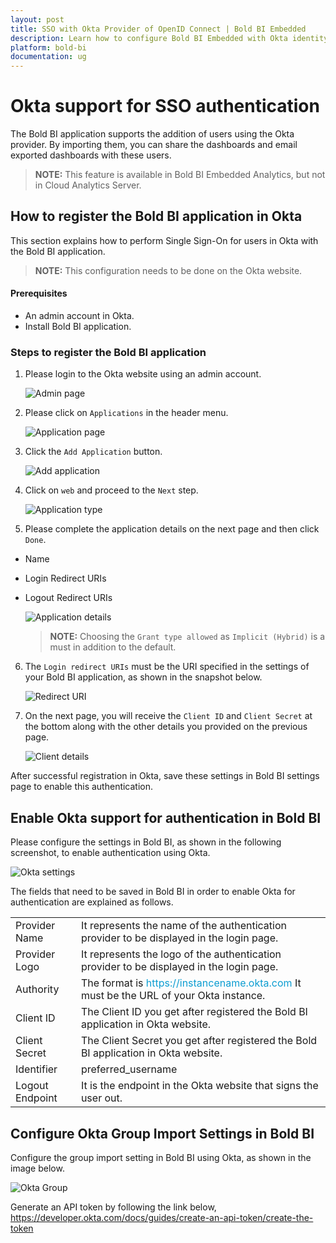 ```yaml
---
layout: post
title: SSO with Okta Provider of OpenID Connect | Bold BI Embedded
description: Learn how to configure Bold BI Embedded with Okta identity provider for Single Sign-on authentication using OpenID Connect.
platform: bold-bi
documentation: ug
---
```


# Okta support for SSO authentication

The Bold BI application supports the addition of users using the Okta provider. By importing them, you can share the dashboards and email exported dashboards with these users.

> **NOTE:** This feature is available in Bold BI Embedded Analytics, but not in Cloud Analytics Server.

## How to register the Bold BI application in Okta

This section explains how to perform Single Sign-On for users in Okta with the Bold BI application.

> **NOTE:**  This configuration needs to be done on the Okta website.

#### Prerequisites

* An admin account in Okta.
* Install Bold BI application.

### Steps to register the Bold BI application

1. Please login to the Okta website using an admin account.

    ![Admin page](/static/assets/site-administration/openid-support/images/adminlogin.png)

2. Please click on `Applications` in the header menu.

    ![Application page](/static/assets/site-administration/openid-support/images/application.png)

3. Click the `Add Application` button.

    ![Add application](/static/assets/site-administration/openid-support/images/addapp.png)

4. Click on `web` and proceed to the `Next` step.

    ![Application type](/static/assets/site-administration/openid-support/images/createweb.png)

5. Please complete the application details on the next page and then click `Done`.

*  Name
*  Login Redirect URIs
*  Logout Redirect URIs

    ![Application details](/static/assets/site-administration/openid-support/images/appdetails.png)   

    > **NOTE:**  Choosing the `Grant type allowed` as `Implicit (Hybrid)` is a must in addition to the default.

6. The `Login redirect URIs` must be the URI specified in the settings of your Bold BI application, as shown in the snapshot below.

    ![Redirect URI](/static/assets/site-administration/openid-support/images/redirecturi.png#width=55%)

7. On the next page, you will receive the `Client ID` and `Client Secret` at the bottom along with the other details you provided on the previous page.

    ![Client details](/static/assets/site-administration/openid-support/images/clientdetails.png)

After successful registration in Okta, save these settings in Bold BI settings page to enable this authentication.

## Enable Okta support for authentication in Bold BI

Please configure the settings in Bold BI, as shown in the following screenshot, to enable authentication using Okta.

![Okta settings](/static/assets/site-administration/openid-support/images/okta-sample-value.png#width=50%)

The fields that need to be saved in Bold BI in order to enable Okta for authentication are explained as follows.

<table>

<tr>
<td>Provider Name</td>
<td>It represents the name of the authentication provider to be displayed in the login page.</td>
</tr>

<tr>
<td>Provider Logo</td>
<td>It represents the logo of the authentication provider to be displayed in the login page.</td>
</tr>

<tr>
<td>Authority</td>
<td>The format is <span style="color:#0c9dd1">https://instancename.okta.com</span> It must be the URL of your Okta instance.</td>
</tr>

<tr>
<td>Client ID</td>
<td>The Client ID you get after registered the Bold BI application in Okta website.</td>
</tr>

<tr>
<td>Client Secret</td>
<td>The Client Secret you get after registered the Bold BI application in Okta website.</td>
</tr>

<tr>
<td>Identifier</td>
<td>preferred_username</td>
</tr>

<tr>
<td>Logout Endpoint</td>
<td>It is the endpoint in the Okta website that signs the user out.</td>
</tr>

</table>

## Configure Okta Group Import Settings in Bold BI

Configure the group import setting in Bold BI using Okta, as shown in the image below.

![Okta Group](/static/assets/site-administration/openid-support/images/Okta-group.png)

Generate an API token by following the link below,
https://developer.okta.com/docs/guides/create-an-api-token/create-the-token
